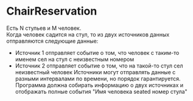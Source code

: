 # ChairReservation
Есть N стульев и M человек.  
Когда человек садится на стул, то из двух источников данных отправляются следующие данные:  
* Источник 1 отправляет событие о том, что человек с таким-то именем сел на стул с неизвестным номером
* Источник 2 отправляет событие о том, что на такой-то стул сел неизвестный человек
Источники могут отправлять данные с разными интервалами по времени, но порядок гарантируется. 
Программа должна собирать информацию о двух источниках и отображать полные события "Имя человека seated номер стула"
